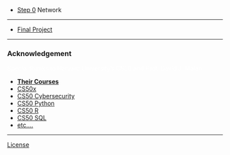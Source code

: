 * [Step 0](/steps/0) Network

---

* [Final Project](/project)

---


### Acknowledgement

<p>
<div class="small" style="color:#fff">
Special thanks to Harvard University’s CS50 and Prof. David J. Malan
</div>
</p>

<ul class="fa-ul">
  <li data-marker="*"><span class="fa-li"><i class="fas fa-square"></i></span><a href="../../courses/"><strong>Their Courses</strong></a></li>
  <li data-marker="*" class="small"><span class="fa-li"><i class="fas fa-square"></i></span><a href="https://cs50.harvard.edu/x">CS50x</a></li>
  <li data-marker="*" class="small"><span class="fa-li"><i class="fas fa-square"></i></span><a href="https://cs50.harvard.edu/cybersecurity">CS50 Cybersecurity</a></li>
  <li data-marker="*" class="small"><span class="fa-li"><i class="fas fa-square"></i></span><a href="http://cs50.harvard.edu/python">CS50 Python</a></li>
  <li data-marker="*" class="small"><span class="fa-li"><i class="fas fa-square"></i></span><a href="http://cs50.harvard.edu/r">CS50 R</a></li>
  <li data-marker="*" class="small"><span class="fa-li"><i class="fas fa-square"></i></span><a href="http://cs50.harvard.edu/sql">CS50 SQL</a></li>
<li data-marker="*" class="small"><span class="fa-li"><i class="fas fa-square"></i></span><a href="#">etc....</a></li>
</ul>

---

<a href="/license" class="small"><i class="fab fa-creative-commons me-1"></i>License</a>
